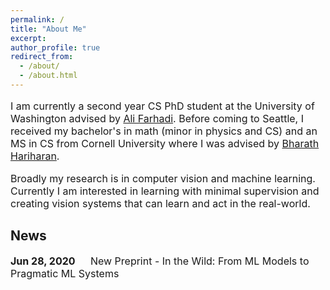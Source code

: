 ```yaml
---
permalink: /
title: "About Me"
excerpt: 
author_profile: true
redirect_from: 
  - /about/
  - /about.html
---
```

<p style="font-size:16px">
I am currently a second year CS PhD student at the University of Washington advised by <a href="https://homes.cs.washington.edu/~ali/">Ali Farhadi</a>. Before coming to Seattle, I received my bachelor's in math (minor in physics and CS) and an MS in CS from Cornell University where I was advised by <a href="http://home.bharathh.info/">Bharath Hariharan</a>. </p>

<p style="font-size:16px">
Broadly my research is in computer vision and machine learning. Currently I am interested in learning with minimal supervision and creating vision systems that can learn and act in the real-world. 
</p>

## News
<p style="font-size:16px">
<b>Jun 28, 2020 </b> &emsp; New Preprint - In the Wild: From ML Models to Pragmatic ML Systems <br>
</p>

